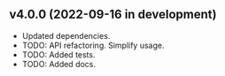 ## v4.0.0 (2022-09-16 in development)

- Updated dependencies.
- TODO: API refactoring. Simplify usage.
- TODO: Added tests.
- TODO: Added docs.